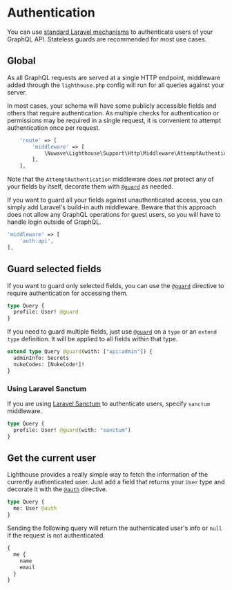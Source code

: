 # Authentication

You can use [standard Laravel mechanisms](https://laravel.com/docs/authentication)
to authenticate users of your GraphQL API. Stateless guards are recommended for most use cases.

## Global

As all GraphQL requests are served at a single HTTP endpoint, middleware added
through the `lighthouse.php` config will run for all queries against your server.

In most cases, your schema will have some publicly accessible fields and others
that require authentication. As multiple checks for authentication or permissions may be
required in a single request, it is convenient to attempt authentication once per request.

```php
    'route' => [
        'middleware' => [
            \Nuwave\Lighthouse\Support\Http\Middleware\AttemptAuthentication::class . ':api',
        ],
    ],
```

Note that the `AttemptAuthentication` middleware does _not_ protect any of your fields
by itself, decorate them with [`@guard`](../api-reference/directives.md#guard) as needed.

If you want to guard all your fields against unauthenticated access, you can simply add
Laravel's build-in auth middleware. Beware that this approach does not allow any GraphQL
operations for guest users, so you will have to handle login outside of GraphQL.

```php
'middleware' => [
    'auth:api',
],
```

## Guard selected fields

If you want to guard only selected fields, you can use the [`@guard`](../api-reference/directives.md#guard)
directive to require authentication for accessing them.

```graphql
type Query {
  profile: User! @guard
}
```

If you need to guard multiple fields, just use [`@guard`](../api-reference/directives.md#guard)
on a `type` or an `extend type` definition. It will be applied to all fields within that type.

```graphql
extend type Query @guard(with: ["api:admin"]) {
  adminInfo: Secrets
  nukeCodes: [NukeCode!]!
}
```

### Using Laravel Sanctum

If you are using [Laravel Sanctum](https://laravel.com/docs/master/sanctum) to authenticate users, specify `sanctum` middleware.

```graphql
type Query {
  profile: User! @guard(with: "sanctum")
}
```


## Get the current user

Lighthouse provides a really simple way to fetch the information of the currently authenticated user.
Just add a field that returns your `User` type and decorate it with the [`@auth`](../api-reference/directives.md#auth) directive.

```graphql
type Query {
  me: User @auth
}
```

Sending the following query will return the authenticated user's info
or `null` if the request is not authenticated.

```graphql
{
  me {
    name
    email
  }
}
```
